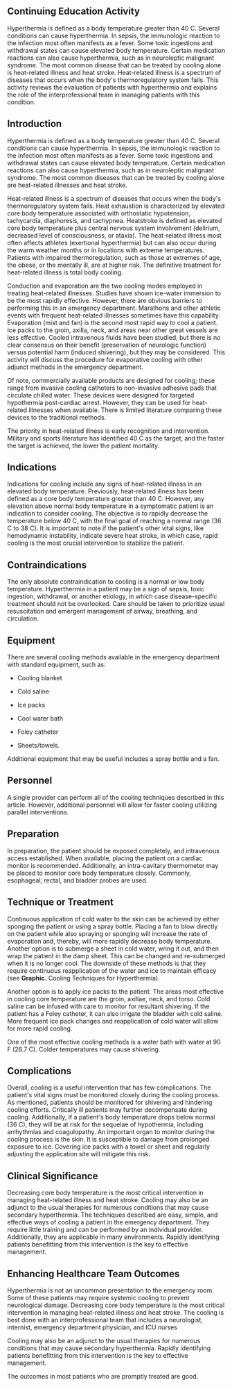 ## Continuing Education Activity

Hyperthermia is defined as a body temperature greater than 40 C. Several conditions can cause hyperthermia. In sepsis, the immunologic reaction to the infection most often manifests as a fever. Some toxic ingestions and withdrawal states can cause elevated body temperature. Certain medication reactions can also cause hyperthermia, such as in neuroleptic malignant syndrome. The most common disease that can be treated by cooling alone is heat-related illness and heat stroke. Heat-related illness is a spectrum of diseases that occurs when the body's thermoregulatory system fails. This activity reviews the evaluation of patients with hyperthermia and explains the role of the interprofessional team in managing patients with this condition.

## Introduction

Hyperthermia is defined as a body temperature greater than 40 C. Several conditions can cause hyperthermia. In sepsis, the immunologic reaction to the infection most often manifests as a fever. Some toxic ingestions and withdrawal states can cause elevated body temperature. Certain medication reactions can also cause hyperthermia, such as in neuroleptic malignant syndrome. The most common diseases that can be treated by cooling alone are heat-related illnesses and heat stroke.

Heat-related illness is a spectrum of diseases that occurs when the body's thermoregulatory system fails. Heat exhaustion is characterized by elevated core body temperature associated with orthostatic hypotension, tachycardia, diaphoresis, and tachypnea. Heatstroke is defined as elevated core body temperature plus central nervous system involvement (delirium, decreased level of consciousness, or ataxia). The heat-related illness most often affects athletes (exertional hyperthermia) but can also occur during the warm weather months or in locations with extreme temperatures. Patients with impaired thermoregulation, such as those at extremes of age, the obese, or the mentally ill, are at higher risk. The definitive treatment for heat-related illness is total body cooling.

Conduction and evaporation are the two cooling modes employed in treating heat-related illnesses. Studies have shown ice-water immersion to be the most rapidly effective. However, there are obvious barriers to performing this in an emergency department. Marathons and other athletic events with frequent heat-related illnesses sometimes have this capability. Evaporation (mist and fan) is the second most rapid way to cool a patient. Ice packs to the groin, axilla, neck, and areas near other great vessels are less effective. Cooled intravenous fluids have been studied, but there is no clear consensus on their benefit (preservation of neurologic function) versus potential harm (induced shivering), but they may be considered. This activity will discuss the procedure for evaporative cooling with other adjunct methods in the emergency department. 

Of note, commercially available products are designed for cooling; these range from invasive cooling catheters to non-invasive adhesive pads that circulate chilled water. These devices were designed for targeted hypothermia post-cardiac arrest. However, they can be used for heat-related illnesses when available. There is limited literature comparing these devices to the traditional methods.

The priority in heat-related illness is early recognition and intervention. Military and sports literature has identified 40 C as the target, and the faster the target is achieved, the lower the patient mortality.

## Indications

Indications for cooling include any signs of heat-related illness in an elevated body temperature. Previously, heat-related illness has been defined as a core body temperature greater than 40 C. However, any elevation above normal body temperature in a symptomatic patient is an indication to consider cooling. The objective is to rapidly decrease the temperature below 40 C, with the final goal of reaching a normal range (36 C to 38 C). It is important to note if the patient's other vital signs, like hemodynamic instability, indicate severe heat stroke, in which case, rapid cooling is the most crucial intervention to stabilize the patient.

## Contraindications

The only absolute contraindication to cooling is a normal or low body temperature. Hyperthermia in a patient may be a sign of sepsis, toxic ingestion, withdrawal, or another etiology, in which case disease-specific treatment should not be overlooked. Care should be taken to prioritize usual resuscitation and emergent management of airway, breathing, and circulation.

## Equipment

There are several cooling methods available in the emergency department with standard equipment, such as:

  * Cooling blanket

  * Cold saline

  * Ice packs

  * Cool water bath

  * Foley catheter

  * Sheets/towels.

Additional equipment that may be useful includes a spray bottle and a fan.

## Personnel

A single provider can perform all of the cooling techniques described in this article. However, additional personnel will allow for faster cooling utilizing parallel interventions.

## Preparation

In preparation, the patient should be exposed completely, and intravenous access established. When available, placing the patient on a cardiac monitor is recommended. Additionally, an intra-cavitary thermometer may be placed to monitor core body temperature closely. Commonly, esophageal, rectal, and bladder probes are used.

## Technique or Treatment

Continuous application of cold water to the skin can be achieved by either sponging the patient or using a spray bottle. Placing a fan to blow directly on the patient while also spraying or sponging will increase the rate of evaporation and, thereby, will more rapidly decrease body temperature. Another option is to submerge a sheet in cold water, wring it out, and then wrap the patient in the damp sheet. This can be changed and re-submerged when it is no longer cool. The downside of these methods is that they require continuous reapplication of the water and ice to maintain efficacy (see **Graphic.** Cooling Techniques for Hyperthermia).

Another option is to apply ice packs to the patient. The areas most effective in cooling core temperature are the groin, axillae, neck, and torso. Cold saline can be infused with care to monitor for resultant shivering. If the patient has a Foley catheter, it can also irrigate the bladder with cold saline. More frequent ice pack changes and reapplication of cold water will allow for more rapid cooling.

One of the most effective cooling methods is a water bath with water at 90 F (26.7 C). Colder temperatures may cause shivering.

## Complications

Overall, cooling is a useful intervention that has few complications. The patient's vital signs must be monitored closely during the cooling process. As mentioned, patients should be monitored for shivering and hindering cooling efforts. Critically ill patients may further decompensate during cooling. Additionally, if a patient's body temperature drops below normal (36 C), they will be at risk for the sequelae of hypothermia, including arrhythmias and coagulopathy. An important organ to monitor during the cooling process is the skin. It is susceptible to damage from prolonged exposure to ice. Covering ice packs with a towel or sheet and regularly adjusting the application site will mitigate this risk.

## Clinical Significance

Decreasing core body temperature is the most critical intervention in managing heat-related illness and heat stroke. Cooling may also be an adjunct to the usual therapies for numerous conditions that may cause secondary hyperthermia. The techniques described are easy, simple, and effective ways of cooling a patient in the emergency department. They require little training and can be performed by an individual provider. Additionally, they are applicable in many environments. Rapidly identifying patients benefitting from this intervention is the key to effective management.

## Enhancing Healthcare Team Outcomes 

Hyperthermia is not an uncommon presentation to the emergency room. Some of these patients may require systemic cooling to prevent neurological damage. Decreasing core body temperature is the most critical intervention in managing heat-related illness and heat stroke. The cooling is best done with an interprofessional team that includes a neurologist, internist, emergency department physician, and ICU nurses

Cooling may also be an adjunct to the usual therapies for numerous conditions that may cause secondary hyperthermia. Rapidly identifying patients benefitting from this intervention is the key to effective management.

The outcomes in most patients who are promptly treated are good.
